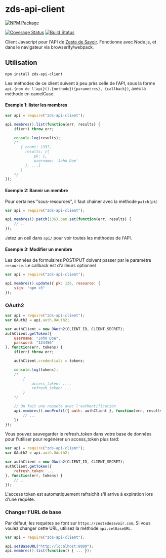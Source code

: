 # zds-api-client

[![NPM Package](https://nodei.co/npm/zds-api-client.png?compact=true)](https://www.npmjs.com/package/zds-api-client)

[![Coverage Status](https://coveralls.io/repos/sandhose/zds-api-client/badge.svg)](https://coveralls.io/r/sandhose/zds-api-client) [![Build Status](https://travis-ci.org/sandhose/zds-api-client.svg?branch=master)](https://travis-ci.org/sandhose/zds-api-client)

Client Javacript pour l'API de [Zeste de Savoir](http://zestedesavoir.com/). Fonctionne avec Node.js, et dans le navigateur via browserify/webpack.

## Utilisation

```shell
npm install zds-api-client
```

Les méthodes de ce client suivent à peu près celle de l'API, sous la forme `api.{nom de l'api}().{methode}({parametres}, {callback})`, avec la méthode en camelCase.

#### Exemple 1: lister les membres

```js
var api = require("zds-api-client");

api.membres().list(function(err, results) {
    if(err) throw err;

    console.log(results);
    /*
       { count: 1337,
         results: [{
             pk: 1,
             username: 'John Doe'
         }, ...]
       }
    */
});
```

#### Exemple 2: Bannir un membre

Pour certaines "sous-resources", il faut chainer avec la méthode `patch(pk)`

```js
var api = require("zds-api-client");

api.membres().patch(136).ban.set(function(err, results) {
    // ...
});
```

Jetez un oeil dans `api/` pour voir toutes les méthodes de l'API.

#### Exemple 3: Modifier un membre

Les données de formulaires POST/PUT doivent passer par le paramètre `resource`. Le callback est d'ailleurs optionnel

```js
var api = require("zds-api-client");

api.membres().update({ pk: 136, resource: {
    sign: "npm <3"
});
```

### OAuth2

```js
var api = require("zds-api-client");
var OAuth2 = api.auth.OAuth2;

var authClient = new OAuth2(CLIENT_ID, CLIENT_SECRET);
authClient.getToken({
    username: "John Doe",
    password: "123456"
}, function(err, tokens) {
    if(err) throw err;

    authClient.credentials = tokens;

    console.log(tokens);
    /*
        {
            access_token: ...,
            refresh_token: ...
        }
    */

    // On fait une requete avec l'authentification
    api.membres().monProfil({ auth: authClient }, function(err, results) {
        // ...
    })
});
```

Vous pouvez sauvegarder le refresh_token dans votre base de données pour l'utiliser pour regénérer un access_token plus tard:

```js
var api = require("zds-api-client");
var OAuth2 = api.auth.OAuth2;

var authClient = new OAuth2(CLIENT_ID, CLIENT_SECRET);
authClient.getToken({
    refresh_token: ...
}, function(err, tokens) {
    // ...
});
```

L'access token est automatiquement rafraichit s'il arrive à expiration lors d'une requête.

### Changer l'URL de base

Par défaut, les requètes se font sur `https://zestedesavoir.com`. Si vous voulez changer cette URL, utilisez la méthode `api.setBaseURL`.

```js
var api = require("zds-api-client");

api.setBaseURL("http://localhost:8000");
api.membres().list(function() { ... });
```

